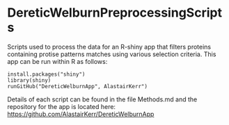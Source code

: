# DereticWelburnPreprocessingScripts
Scripts used to process the data for an R-shiny app that filters proteins containing protise  patterns matches using various selection criteria.   This app can be run  within R as follows: 

```{r}
install.packages("shiny") 
library(shiny)
runGitHub("DereticWelburnApp", AlastairKerr")
```

Details of each script can be found in the file Methods.md and the repository for the app is located here: https://github.com/AlastairKerr/DereticWelburnApp

